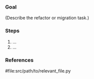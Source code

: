 ### Goal
(Describe the refactor or migration task.)

### Steps
1. …
2. …

### References
#file:src/path/to/relevant_file.py
